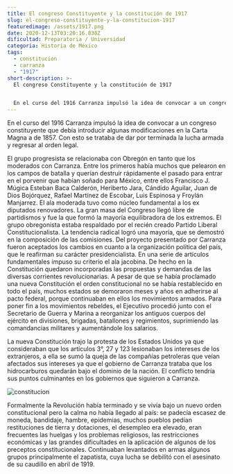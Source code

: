 ```yaml
---
title: El congreso Constituyente y la constitución de 1917
slug: el-congreso-constituyente-y-la-constitucion-1917
featuredimage: /assets/1917.png
date: 2020-12-13T03:20:16.838Z
dificultad: Preparatoria / Universidad
categoria: Historia de México
tags:
  - constitucion
  - carranza
  - "1917"
short-description: >-
  El congreso Constituyente y la constitución de 1917


  En el curso del 1916 Carranza impulsó la idea de convocar a un congreso constituyente que debía introducir algunas modificaciones en la Carta Magna a de 1857
---
```

En el curso del 1916 Carranza impulsó la idea de convocar a un congreso constituyente que debía introducir algunas modificaciones en la Carta Magna a de 1857. Con esto se trataba de dar por terminada la lucha armada y regresar al orden legal.

El grupo progresista se relacionaba con Obregón en tanto que los moderados con Carranza. Entre los primeros había muchos que pelearon en los campos de batalla y querían destruir rápidamente el pasado para entrar en el porvenir que habían soñado para México, entre ellos Francisco J. Múgica Esteban Baca Calderón, Heriberto Jara, Cándido Aguilar, Juan de Dios Bojórquez, Rafael Martínez de Escobar, Luis Espinosa y Froylán Manjarrez. El ala moderada tuvo como núcleo fundamental a los ex diputados renovadores. La gran masa del Congreso llegó libre de partidismos y fue la que formó la mayoría equilibradora de los extremos. El grupo obregonista estaba respaldado por el recién creado Partido Liberal Constitucionalista. La tendencia radical logró una mayoría, que se demostró en la composición de las comisiones. Del proyecto presentado por Carranza fueron aceptados los cambios en cuanto a la organización política del país, que le reafirman su carácter presidencialista. En una serie de artículos fundamentales impuso su criterio el ala jacobina. De hecho en la Constitución quedaron incorporadas las propuestas y demandas de las diversas corrientes revolucionarias. A pesar de que se había proclamado una nueva Constitución el orden constitucional no se había restablecido en todo el país, muchos estados se demoraron meses y años en adherirse al pacto federal, porque continuaban en ellos los movimientos armados. Para poner fin a los movimientos rebeldes, el Ejecutivo procedió junto con el Secretario de Guerra y Marina a reorganizar los antiguos cuerpos del ejército en divisiones, brigadas, batallones y regimientos, suprimiendo las comandancias militares y aumentándole los salarios.

La nueva Constitución trajo la protesta de los Estados Unidos ya que consideraban que los artículos 3°, 27 y 123 lesionaban los intereses de los extranjeros, a ella se sumó la queja de las compañías petroleras que veían afectados sus intereses ya que el gobierno de Carranza trataba que los hidrocarburos quedarán bajo el dominio de la nación. El conflicto tendría sus puntos culminantes en los gobiernos que siguieron a Carranza.

![constitucion](/assets/constitucion.jpg "constitucion")

Formalmente la Revolución había terminado y se vivía bajo un nuevo orden constitucional pero la calma no había llegado al país: se padecía escasez de moneda, bandidaje, hambre, epidemias, muchos pueblos pedían restituciones de tierra y dotaciones, el desempleo era elevado, eran frecuentes las huelgas y los problemas religiosos, las restricciones económicas y las grandes dificultades en la aplicación de algunos de los preceptos constitucionales. Continuaban levantados en armas algunos grupos principalmente el zapatista, cuya lucha se debilitó con el asesinato de su caudillo en abril de 1919.